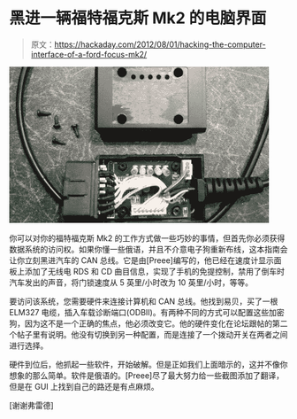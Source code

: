 # 黑进一辆福特福克斯 Mk2 的电脑界面

> 原文：<https://hackaday.com/2012/08/01/hacking-the-computer-interface-of-a-ford-focus-mk2/>

![](img/2cd4f023ddd187d98993f14f13f40959.png "SAMSUNG")

你可以对你的福特福克斯 Mk2 的工作方式做一些巧妙的事情，但首先你必须获得数据系统的访问权。如果你懂一些俄语，并且不介意电子狗重新布线，这本指南会让你立刻黑进汽车的 CAN 总线。它是由[Preee]编写的，他已经在速度计显示面板上添加了无线电 RDS 和 CD 曲目信息，实现了手机的免提控制，禁用了倒车时汽车发出的声音，将门锁速度从 5 英里/小时改为 10 英里/小时，等等。

要访问该系统，您需要硬件来连接计算机和 CAN 总线。他找到易贝，买了一根 ELM327 电缆，插入车载诊断端口(ODBII)。有两种不同的方式可以配置这些加密狗，因为这不是一个正确的焦点，他必须改变它。他的硬件变化在论坛跟帖的第二个帖子里有说明。他没有切换到另一种配置，而是连接了一个拨动开关在两者之间进行选择。

硬件到位后，他抓起一些软件，开始破解。但是正如我们上面暗示的，这并不像你想象的那么简单。软件是俄语的。[Preee]尽了最大努力给一些截图添加了翻译，但是在 GUI 上找到自己的路还是有点麻烦。

[谢谢弗雷德]